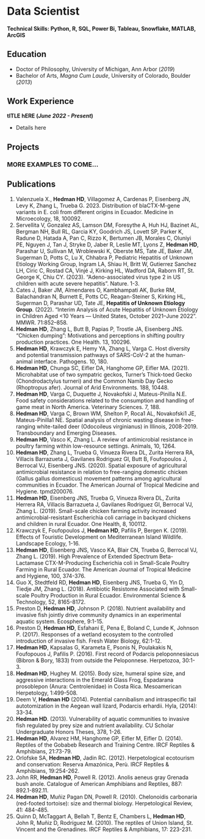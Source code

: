# Data Scientist

#### Technical Skills: Python, R, SQL, Power Bi, Tableau, Snowflake, MATLAB, ArcGIS

## Education
- Doctor of Philosophy, University of Michigan, Ann Arbor (_2019_)								       		
- Bachelor of Arts, _Magna Cum Laude_, University of Colorado, Boulder (_2013_)

## Work Experience
**tITLE hERE (_June 2022 - Present_)**
- Details here



## Projects
### MORE EXAMPLES TO COME...

## Publications
1.	Valenzuela X., **Hedman HD**, Villagomez A, Cardenas P, Eisenberg JN, Levy K, Zhang L, Trueba G. 2023. Distribution of blaCTX-M-gene variants in E. coli from different origins in Ecuador. Medicine in Microecology, 18, 100092.
2.	Servellita V, Gonzalez AS, Lamson DM, Foresythe A, Huh HJ, Bazinet AL, Bergman NH, Bull RL, Garcia KY, Goodrich JS, Lovett SP, Parker K, Radune D, Hatada A, Pan C, Rizzo K, Bertumen JB, Morales C, Oluniyi PE, Nguyen J, Tan J, Stryke D, Jaber R, Leslie MT, Lyons Z, **Hedman HD**, Parashar U, Sullivan M, Wroblewski K, Oberste MS, Tate JE, Baker JM, Sugerman D, Potts C, Lu X, Chhabra P, Pediatric Hepatitis of Unknown Etiology Working Group, Ingram LA, Shiau H, Britt W, Gutierrez Sanchez LH, Ciric C, Rostad CA, Vinjé J, Kirking HL, Wadford DA, Raborn RT, St. George K, Chiu CY. (2023). “Adeno-associated virus type 2 in US children with acute severe hepatitis”. Nature. 1-3.
3.	Cates J, Baker JM, Almendares O, Kambhampati AK, Burke RM, Balachandran N, Burnett E, Potts CC, Reagan-Steiner S, Kirking HL, Sugerman D, Parashar UD, Tate JE, **Hepatitis of Unknown Etiology Group**. (2022). “Interim Analysis of Acute Hepatitis of Unknown Etiology in Children Aged <10 Years — United States, October 2021–June 2022”. MMWR. 71:852–858.	
4.	**Hedman HD**, Zhang L, Butt B, Papias P, Trostle JA, Eisenberg JNS. “Chicken dumping”: Motivations and perceptions in shifting poultry production practices. One Health. 13, 100296.
5.	**Hedman HD**, Krawczyk E, Hemy YA, Zhang L, Varga C. Host diversity and potential transmission pathways of SARS-CoV-2 at the human-animal interface. Pathogens. 10, 180. 
6.	**Hedman HD**, Chunga SC, Eifler DA, Hanghome GP, Eifler MA. (2021). Microhabitat use of two sympatric geckos, Turner’s Thick-toed Gecko (Chondrodactylus turneri) and the Common Namib Day Gecko (Rhoptropus afer). Journal of Arid Environments. 188, 10448.
7.	**Hedman HD**, Varga C, Duquette J, Novakofski J, Mateus-Pinilla N.E. Food safety considerations related to the consumption and handling of game meat in North America. Veterinary Sciences. 7, 188.
8.	**Hedman HD**, Varga C, Brown WM, Shelton P, Roca1 AL, Novakofski1 JE, Mateus-Pinilla1 NE. Spatial analysis of chronic wasting disease in free-ranging white-tailed deer (Odocoileus virginianus) in Illinois, 2008-2019. Transboundary and Emerging Diseases. 
9.	**Hedman HD**, Vasco K, Zhang L. A review of antimicrobial resistance in poultry farming within low-resource settings. Animals, 10, 1264.
10.	**Hedman HD**, Zhang L, Trueba G, Vinueza Rivera DL, Zurita Herrera RA, Villacis Barrazueta J, Gavilanes Rodriguez GI, Butt B, Foufopoulos J, Berrocal VJ, Eisenberg JNS. (2020). Spatial exposure of agricultural antimicrobial resistance in relation to free-ranging domestic chicken (Gallus gallus domesticus) movement patterns among agricultural communities in Ecuador. The American Journal of Tropical Medicine and Hygiene. tpmd200076.
11.	**Hedman HD**, Eisenberg JNS, Trueba G, Vinueza Rivera DL, Zurita Herrera RA, Villacis Barrazueta J, Gavilanes Rodriguez GI, Berrocal VJ, Zhang L. (2019). Small-scale chicken farming activity increased antimicrobial-resistant Escherichia coli carriage in backyard chickens and children in rural Ecuador. One Health, 8, 100112.
12.	Krawczyk E, Foufopoulos J, **Hedman HD**, Pafilis P, Bergen K. (2019). Effects of Touristic Development on Mediterranean Island Wildlife. Landscape Ecology, 1-16.
13.	**Hedman HD**, Eisenberg JNS, Vasco KA, Blair CN, Trueba G, Berrocal VJ, Zhang L. (2019). High Prevalence of Extended Spectrum Beta-Lactamase CTX-M-Producing Escherichia coli in Small-Scale Poultry Farming in Rural Ecuador. The American Journal of Tropical Medicine and Hygiene, 100, 374-376.
14.	Guo X, Stedtfeld RD, **Hedman HD**, Eisenberg JNS, Trueba G, Yin D, Tiedje JM, Zhang L. (2018). Antibiotic Resistome Associated with Small-scale Poultry Production in Rural Ecuador. Environmental Science & Technology, 52, 8165-8172.
15.	Preston D, **Hedman HD**, Johnson P. (2018). Nutrient availability and invasive fish jointly drive community dynamics in an experimental aquatic system. Ecosphere, 9:1-15. 
16.	Preston D, **Hedman HD**, Esfahani E, Pena E, Boland C, Lunde K, Johnson P. (2017). Responses of a wetland ecosystem to the controlled introduction of invasive fish. Fresh Water Biology, 62:1-12.
17.	**Hedman HD**, Kapsalas G, Karameta E, Psonis N, Poulakakis N, Foufopouos J, Pafilis P. (2016). First record of Podarcis peloponnesiacus (Bibron & Bory, 1833) from outside the Peloponnese. Herpetozoa, 30:1-3.
18.	**Hedman HD**, Hughey M. (2015). Body size, humeral spine size, and aggressive interactions in the Emerald Glass Frog, Espadarana prosoblepon (Anura: Centrolenidae) in Costa Rica. Mesoamerican Herpetology, 1:499-508.
19.	Deem V, **Hedman HD** (2014). Potential cannibalism and intraspecific tail autotomization in the Aegean wall lizard, Podarcis erhardii. Hyla, (2014): 33-34.
20.	**Hedman HD**. (2013). Vulnerability of aquatic communities to invasive fish regulated by prey size and nutrient availability. CU Scholar Undergraduate Honors Theses, 378, 1-26.
21.	**Hedman HD**, Alvarez HM, Hanghome GP, Eifler M, Eifler D. (2014). Reptiles of the Gobabeb Research and Training Centre. IRCF Reptiles & Amphibians, 21:73-79.
22.	Orlofske SA, **Hedman HD**, Jadin RC. (2012). Herpetological ecotourism and conservation: Reserva Amazónica, Perù. IRCF Reptiles & Amphibians, 19:254-262.
23.	John RR, **Hedman HD**, Powell R. (2012). Anolis aeneus gray Grenada bush anole. Catalogue of American Amphibians and Reptiles, 887: 892.1-892.11.
24.	**Hedman HD**, Muñiz Pagan DN, Powell R. (2010). Chelonoidis carbonaria (red-footed tortoise): size and thermal biology. Herpetological Review, 41: 484-485.
25.	Quinn D, McTaggart A, Bellah T, Bentz E, Chambers L, **Hedman HD**, John R, Muñiz D, Rodríguez M. (2010). The reptiles of Union Island, St. Vincent and the Grenadines. IRCF Reptiles & Amphibians, 17: 223-231.

